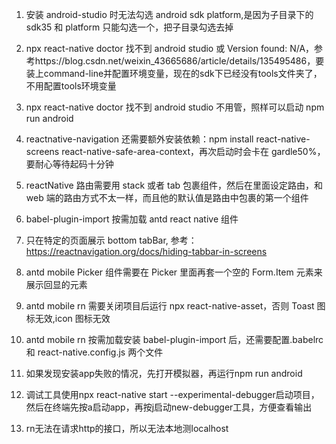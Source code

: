 1. 安装 android-studio 时无法勾选 android sdk platform,是因为子目录下的 sdk35 和 platform 只能勾选一个，把子目录勾选去掉

2. npx react-native doctor 找不到 android studio 或 Version found: N/A，参考https://blog.csdn.net/weixin_43665686/article/details/135495486，要装上command-line并配置环境变量，现在的sdk下已经没有tools文件夹了，不用配置tools环境变量

3. npx react-native doctor 找不到 android studio 不用管，照样可以启动 npm run android

4. reactnative-navigation 还需要额外安装依赖：npm install react-native-screens react-native-safe-area-context，再次启动时会卡在 gardle50%，要耐心等待起码十分钟

5. reactNative 路由需要用 stack 或者 tab 包裹组件，然后在里面设定路由，和 web 端的路由方式不太一样，而且他的默认值是路由中包裹的第一个组件

6. babel-plugin-import 按需加载 antd react native 组件

7. 只在特定的页面展示 bottom tabBar, 参考：https://reactnavigation.org/docs/hiding-tabbar-in-screens

8. antd mobile Picker 组件需要在 Picker 里面再套一个空的 Form.Item 元素来展示回显的元素

9. antd mobile rn 需要关闭项目后运行 npx react-native-asset，否则 Toast 图标无效,icon 图标无效

10. antd mobile rn 按需加载安装 babel-plugin-import 后，还需要配置.babelrc 和 react-native.config.js 两个文件

11. 如果发现安装app失败的情况，先打开模拟器，再运行npm run android

12. 调试工具使用npx react-native start --experimental-debugger启动项目，然后在终端先按a启动app，再按j启动new-debugger工具，方便查看输出

13. rn无法在请求http的接口，所以无法本地测localhost

